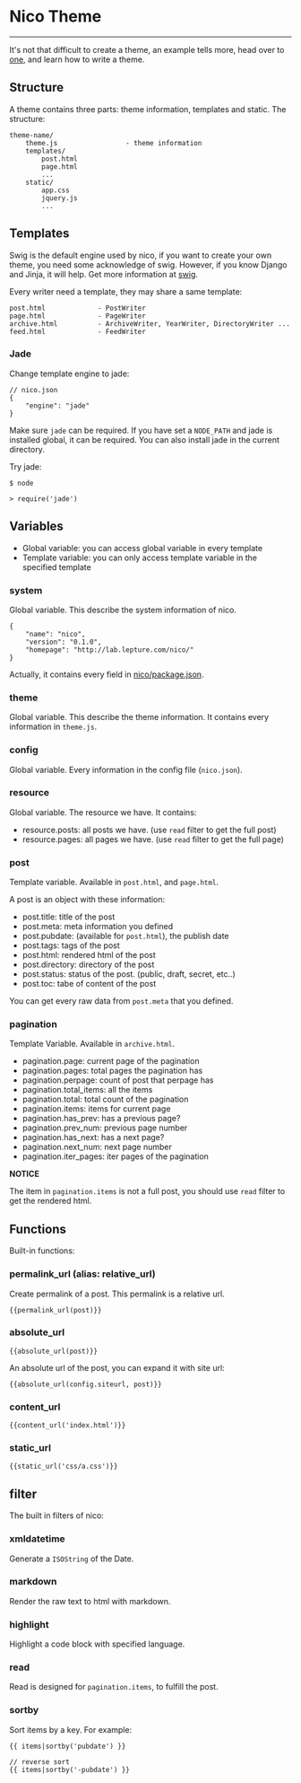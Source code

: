 # Nico Theme

------------

It's not that difficult to create a theme, an example tells more, head over to [one](https://github.com/lepture/nico-one), and learn how to write a theme.


## Structure

A theme contains three parts: theme information, templates and static. The structure:

```
theme-name/
    theme.js                 - theme information
    templates/
        post.html
        page.html
        ...
    static/
        app.css
        jquery.js
        ...
```


## Templates

Swig is the default engine used by nico, if you want to create your own theme, you need some acknowledge of swig. However, if you know Django and Jinja, it will help. Get more information at [swig](http://paularmstrong.github.com/swig/).

Every writer need a template, they may share a same template:

```
post.html             - PostWriter
page.html             - PageWriter
archive.html          - ArchiveWriter, YearWriter, DirectoryWriter ...
feed.html             - FeedWriter
```

### Jade

Change template engine to jade:

```
// nico.json
{
    "engine": "jade"
}
```

Make sure `jade` can be required. If you have set a `NODE_PATH` and jade is installed global, it can be required. You can also install jade in the current directory.

Try jade:

```
$ node
```

```
> require('jade')
```

## Variables

- Global variable: you can access global variable in every template
- Template variable: you can only access template variable in the specified template


### system

Global variable. This describe the system information of nico.

```
{
    "name": "nico",
    "version": "0.1.0",
    "homepage": "http://lab.lepture.com/nico/"
}
```

Actually, it contains every field in [nico/package.json](https://github.com/lepture/nico/blob/master/package.json).

### theme

Global variable. This describe the theme information. It contains every information in `theme.js`.

### config

Global variable. Every information in the config file (`nico.json`).


### resource

Global variable. The resource we have. It contains:

- resource.posts: all posts we have. (use `read` filter to get the full post)
- resource.pages: all pages we have. (use `read` filter to get the full page)


### post

Template variable. Available in `post.html`, and `page.html`.

A post is an object with these information:

- post.title: title of the post
- post.meta: meta information you defined
- post.pubdate: (available for `post.html`), the publish date
- post.tags: tags of the post
- post.html: rendered html of the post
- post.directory: directory of the post
- post.status: status of the post. (public, draft, secret, etc..)
- post.toc: tabe of content of the post

You can get every raw data from `post.meta` that you defined.

### pagination

Template Variable. Available in `archive.html`.

- pagination.page: current page of the pagination
- pagination.pages: total pages the pagination has
- pagination.perpage: count of post that perpage has
- pagination.total_items: all the items
- pagination.total: total count of the pagination
- pagination.items: items for current page
- pagination.has_prev: has a previous page?
- pagination.prev_num: previous page number
- pagination.has_next: has a next page?
- pagination.next_num: next page number
- pagination.iter_pages: iter pages of the pagination


**NOTICE**

The item in `pagination.items` is not a full post, you should use `read` filter to get the rendered html.


## Functions


Built-in functions:

### permalink_url (alias: relative_url)

Create permalink of a post. This permalink is a relative url.

`{{permalink_url(post)}}`

### absolute_url

`{{absolute_url(post)}}`

An absolute url of the post, you can expand it with site url:

`{{absolute_url(config.siteurl, post)}}`

### content_url

`{{content_url('index.html')}}`

### static_url

`{{static_url('css/a.css')}}`


## filter

The built in filters of nico:

### xmldatetime

Generate a `ISOString` of the Date.

### markdown

Render the raw text to html with markdown.

### highlight

Highlight a code block with specified language.

### read

Read is designed for `pagination.items`, to fulfill the post.

### sortby

Sort items by a key. For example:

```
{{ items|sortby('pubdate') }}

// reverse sort
{{ items|sortby('-pubdate') }}
```
